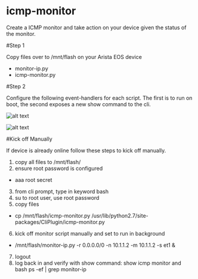 # icmp-monitor

Create a ICMP monitor and take action on your device given the status of the monitor.

#Step 1

Copy files over to /mnt/flash on your Arista EOS device
 - monitor-ip.py
 - icmp-monitor.py

#Step 2

Configure the following event-handlers for each script. The first is to run on boot, the second exposes a new show command to the cli.


![alt text](https://github.com/mtharpie/vagrant_leaf_spine/blob/master/vagrant-diagram.png)


![alt text](https://github.com/mtharpie/vagrant_leaf_spine/blob/master/vagrant-diagram.png)

   
#Kick off Manually

If device is already online follow these steps to kick off manually.

1. copy all files to /mnt/flash/
2. ensure root password is configured
 - aaa root secret <secret>
3. from cli prompt, type in keyword bash
4. su to root user, use root password
5. copy files
 - cp /mnt/flash/icmp-monitor.py /usr/lib/python2.7/site-packages/CliPlugin/icmp-monitor.py
6. kick off monitor script manually and set to run in background
 - /mnt/flash/monitor-ip.py -r 0.0.0.0/0 -n 10.1.1.2 -m 10.1.1.2 -s et1 &
7. logout
8. log back in and verify with show command: show icmp monitor and bash ps -ef | grep monitor-ip


